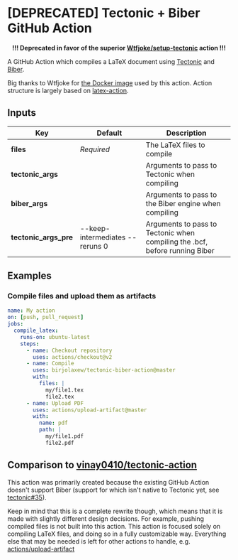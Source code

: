 # [DEPRECATED] Tectonic + Biber GitHub Action

<p align="center">
  <b>!!! Deprecated in favor of the superior <a href="https://github.com/WtfJoke/setup-tectonic">Wtfjoke/setup-tectonic</a> action !!!</b>
</p>

A GitHub Action which compiles a LaTeX document using [Tectonic](https://tectonic-typesetting.github.io/en-US/) and [Biber](http://biblatex-biber.sourceforge.net/).

Big thanks to Wtfjoke for [the Docker image](https://hub.docker.com/r/dxjoke/tectonic-docker) used by this action. Action structure is largely based on [latex-action](https://github.com/xu-cheng/latex-action).

## Inputs

| Key                   | Default                                 | Description                                                                 |
|-----------------------|-----------------------------------------|-----------------------------------------------------------------------------|
| **files**             | *Required*                              | The LaTeX files to compile                                                  |
| **tectonic_args**     |                                         | Arguments to pass to Tectonic when compiling                                |
| **biber_args**        |                                         | Arguments to pass to the Biber engine when compiling                        |
| **tectonic_args_pre** | --keep-intermediates --reruns 0         | Arguments to pass to Tectonic when compiling the .bcf, before running Biber |

## Examples

### Compile files and upload them as artifacts

```yml
name: My action
on: [push, pull_request]
jobs:
  compile_latex:
    runs-on: ubuntu-latest
    steps:
      - name: Checkout repository
        uses: actions/checkout@v2
      - name: Compile
        uses: birjolaxew/tectonic-biber-action@master
        with:
          files: |
            my/file1.tex
            file2.tex
      - name: Upload PDF
        uses: actions/upload-artifact@master
        with:
          name: pdf
          path: |
            my/file1.pdf
            file2.pdf
```

## Comparison to [vinay0410/tectonic-action](https://github.com/vinay0410/tectonic-action)

This action was primarily created because the existing GitHub Action doesn't support Biber (support for which isn't native to Tectonic yet, see [tectonic#35](https://github.com/tectonic-typesetting/tectonic/issues/35)).

Keep in mind that this is a complete rewrite though, which means that it is made with slightly different design decisions. For example, pushing compiled files is not built into this action. This action is focused solely on compiling LaTeX files, and doing so in a fully customizable way. Everything else that may be needed is left for other actions to handle, e.g. [actions/upload-artifact](https://github.com/actions/upload-artifact)
